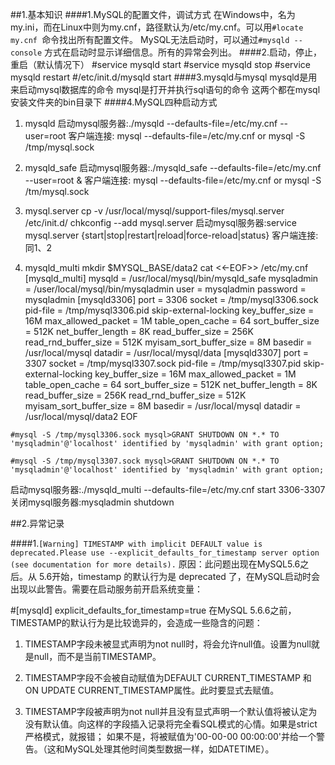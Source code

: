##1.基本知识
####1.MySQL的配置文件，调试方式
在Windows中，名为my.ini，而在Linux中则为my.cnf，路径默认为/etc/my.cnf。可以用`#locate my.cnf `命令找出所有配置文件。
MySQL无法启动时，可以通过`#mysqld --console` 方式在启动时显示详细信息。所有的异常会列出。
####2.启动，停止，重启（默认情况下）
  #service mysqld start
  #service mysqld stop
  #service mysqld restart
  #/etc/init.d/mysqld start
####3.mysqld与mysql
mysqld是用来启动mysql数据库的命令
mysql是打开并执行sql语句的命令
这两个都在mysql安装文件夹的bin目录下
####4.MySQL四种启动方式
1. mysqld
启动mysql服务器:./mysqld --defaults-file=/etc/my.cnf --user=root
客户端连接:
mysql --defaults-file=/etc/my.cnf
or
mysql -S /tmp/mysql.sock

2. mysqld_safe
启动mysql服务器:./mysqld_safe --defaults-file=/etc/my.cnf --user=root &
客户端连接:
mysql --defaults-file=/etc/my.cnf
or
mysql -S /tm/mysql.sock

3. mysql.server
cp -v /usr/local/mysql/support-files/mysql.server /etc/init.d/
chkconfig --add mysql.server
启动mysql服务器:service mysql.server {start|stop|restart|reload|force-reload|status}
客户端连接:同1、2

4. mysqld_multi
mkdir $MYSQL_BASE/data2
cat <<-EOF>> /etc/my.cnf
[mysqld_multi]
mysqld  = /usr/local/mysql/bin/mysqld_safe
mysqladmin = /user/local/mysql/bin/mysqladmin
user = mysqladmin
password = mysqladmin
[mysqld3306]
port            = 3306
socket          = /tmp/mysql3306.sock
pid-file  = /tmp/mysql3306.pid
skip-external-locking
key_buffer_size = 16M
max_allowed_packet = 1M
table_open_cache = 64
sort_buffer_size = 512K
net_buffer_length = 8K
read_buffer_size = 256K
read_rnd_buffer_size = 512K
myisam_sort_buffer_size = 8M
basedir   = /usr/local/mysql
datadir   = /usr/local/mysql/data
[mysqld3307]
port            = 3307
socket          = /tmp/mysql3307.sock
pid-file  = /tmp/mysql3307.pid
skip-external-locking
key_buffer_size = 16M
max_allowed_packet = 1M
table_open_cache = 64
sort_buffer_size = 512K
net_buffer_length = 8K
read_buffer_size = 256K
read_rnd_buffer_size = 512K
myisam_sort_buffer_size = 8M
basedir   = /usr/local/mysql
datadir   = /usr/local/mysql/data2
EOF

`#mysql -S /tmp/mysql3306.sock
mysql>GRANT SHUTDOWN ON *.* TO 'mysqladmin'@'localhost' identified by 'mysqladmin' with grant option;`

`#mysql -S /tmp/mysql3307.sock
mysql>GRANT SHUTDOWN ON *.* TO 'mysqladmin'@'localhost' identified by 'mysqladmin' with grant option;`

启动mysql服务器:./mysqld_multi --defaults-file=/etc/my.cnf start 3306-3307
关闭mysql服务器:mysqladmin shutdown
  

##2.异常记录

####1.`[Warning] TIMESTAMP with implicit DEFAULT value is deprecated.Please use --explicit_defaults_for_timestamp server option (see documentation for more details).`
原因：此问题出现在MySQL5.6之后。从 5.6开始，timestamp 的默认行为是 deprecated 了，在MySQL启动时会出现以此警告。需要在启动服务前开启系统变量：

  #[mysqld]
  explicit_defaults_for_timestamp=true
在MySQL 5.6.6之前，TIMESTAMP的默认行为是比较诡异的，会造成一些隐含的问题：

1. TIMESTAMP字段未被显式声明为not null时，将会允许null值。设置为null就是null，而不是当前TIMESTAMP。

2. TIMESTAMP字段不会被自动赋值为DEFAULT CURRENT_TIMESTAMP 和 ON UPDATE CURRENT_TIMESTAMP属性。此时要显式去赋值。

3. TIMESTAMP字段被声明为not null并且没有显式声明一个默认值将被认定为没有默认值。向这样的字段插入记录将完全看SQL模式的心情。如果是strict严格模式，就报错；
如果不是，将被赋值为'00-00-00 00:00:00'并给一个警告。（这和MySQL处理其他时间类型数据一样，如DATETIME）。